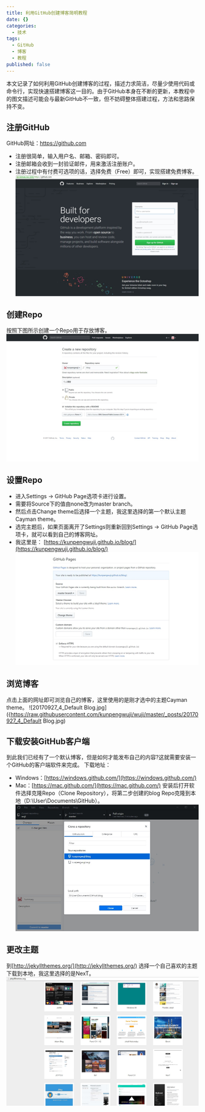 ```yaml
---
title: 利用GitHub创建博客简明教程
date: {}
categories:
  - 技术
tags:
  - GitHub
  - 博客
  - 教程
published: false
---
```


本文记录了如何利用GitHub创建博客的过程，描述力求简洁，尽量少使用代码或命令行，实现快速搭建博客这一目的。由于GitHub本身在不断的更新，本教程中的图文描述可能会与最新GitHub不一致，但不妨碍整体搭建过程，方法和思路保持不变。

## 注册GitHub
GitHub网址：https://github.com 
- 注册很简单，输入用户名、邮箱、密码即可。
- 注册邮箱会收到一封验证邮件，用来激活注册账户。
- 注册过程中有付费可选项的话，选择免费（Free）即可，实现搭建免费博客。
![20170927_1_GitHub.jpg](https://raw.githubusercontent.com/kunpengwuji/wuji/master/_posts/20170927_1_GitHub.jpg)

## 创建Repo
按照下图所示创建一个Repo用于存放博客。
![20170927_2_Repo.jpg](https://raw.githubusercontent.com/kunpengwuji/wuji/master/_posts/20170927_2_Repo.jpg)

## 设置Repo
- 进入Settings -> GitHub Page选项卡进行设置。
- 需要将Source下的值由none改为master branch。
- 然后点击Change theme后选择一个主题，我这里选择的第一个默认主题Cayman theme。
- 选完主题后，如果页面离开了Settings则重新回到Settings -> GitHub Page选项卡，就可以看到自己的博客网址。
- 我这里是：
[https://kunpengwuji.github.io/blog/](https://kunpengwuji.github.io/blog/)
![20170927_3_Settings.jpg](https://raw.githubusercontent.com/kunpengwuji/wuji/master/_posts/20170927_3_Settings.jpg)

## 浏览博客
点击上面的网址即可浏览自己的博客，这里使用的是刚才选中的主题Cayman theme。
![20170927_4_Default Blog.jpg]({https://raw.githubusercontent.com/kunpengwuji/wuji/master/_posts/20170927_4_Default Blog.jpg)


## 下载安装GitHub客户端
到此我们已经有了一个默认博客，但是如何才能发布自己的内容?这就需要安装一个GitHub的客户端软件来完成。
下载地址：
- Windows：[https://windows.github.com/](https://windows.github.com/)
- Mac：[https://mac.github.com/](https://mac.github.com/)
安装后打开软件选择克隆Repo（Clone Repository），将第二步创建的blog Repo克隆到本地（D:\User\Documents\GitHub）。
![20170927_5_Clone.jpg](https://raw.githubusercontent.com/kunpengwuji/wuji/master/_posts/20170927_5_Clone.jpg)


## 更改主题
到[http://jekyllthemes.org/](http://jekyllthemes.org/) 选择一个自己喜欢的主题下载到本地，我这里选择的是NexT。
![20170927_6_Theme.jpg](https://raw.githubusercontent.com/kunpengwuji/wuji/master/_posts/20170927_6_Theme.jpg)


##
